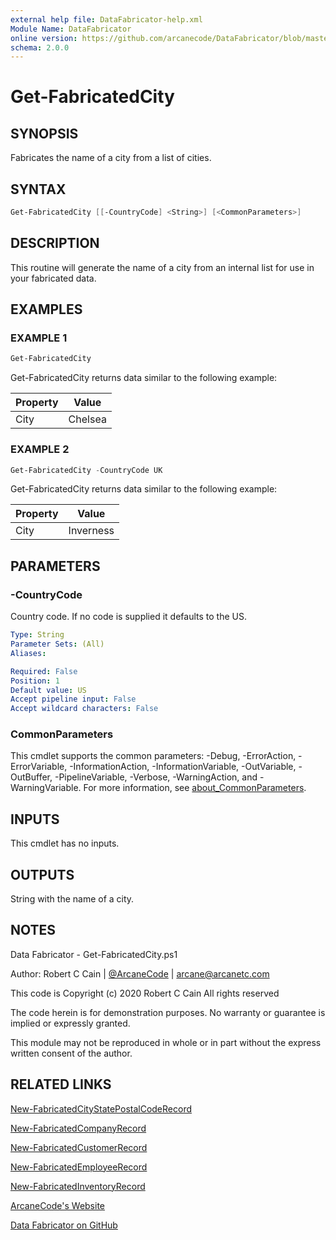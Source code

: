 ```yaml
---
external help file: DataFabricator-help.xml
Module Name: DataFabricator
online version: https://github.com/arcanecode/DataFabricator/blob/master/Documentation/New-FabricatedCityStatePostalCodeRecord.md
schema: 2.0.0
---
```


# Get-FabricatedCity

## SYNOPSIS

Fabricates the name of a city from a list of cities.

## SYNTAX

```powershell
Get-FabricatedCity [[-CountryCode] <String>] [<CommonParameters>]
```

## DESCRIPTION

This routine will generate the name of a city from an internal list for use in your fabricated data.

## EXAMPLES

### EXAMPLE 1

```powershell
Get-FabricatedCity
```

Get-FabricatedCity returns data similar to the following example:


Property | Value
| ----- | ------ |
City | Chelsea

### EXAMPLE 2

```powershell
Get-FabricatedCity -CountryCode UK
```

Get-FabricatedCity returns data similar to the following example:


Property | Value
| ----- | ------ |
City | Inverness

## PARAMETERS

### -CountryCode

Country code.
If no code is supplied it defaults to the US.

```yaml
Type: String
Parameter Sets: (All)
Aliases:

Required: False
Position: 1
Default value: US
Accept pipeline input: False
Accept wildcard characters: False
```

### CommonParameters

This cmdlet supports the common parameters: -Debug, -ErrorAction, -ErrorVariable, -InformationAction, -InformationVariable, -OutVariable, -OutBuffer, -PipelineVariable, -Verbose, -WarningAction, and -WarningVariable. For more information, see [about_CommonParameters](http://go.microsoft.com/fwlink/?LinkID=113216).

## INPUTS

This cmdlet has no inputs.

## OUTPUTS

String with the name of a city.

## NOTES

Data Fabricator - Get-FabricatedCity.ps1

Author: Robert C Cain | [@ArcaneCode](https://twitter.com/arcanecode) | arcane@arcanetc.com

This code is Copyright (c) 2020 Robert C Cain All rights reserved

The code herein is for demonstration purposes.
No warranty or guarantee is implied or expressly granted.

This module may not be reproduced in whole or in part without
the express written consent of the author.

## RELATED LINKS

[New-FabricatedCityStatePostalCodeRecord](https://github.com/arcanecode/DataFabricator/blob/master/Documentation/New-FabricatedCityStatePostalCodeRecord.md)

[New-FabricatedCompanyRecord](https://github.com/arcanecode/DataFabricator/blob/master/Documentation/New-FabricatedCompanyRecord.md)

[New-FabricatedCustomerRecord](https://github.com/arcanecode/DataFabricator/blob/master/Documentation/New-FabricatedCustomerRecord.md)

[New-FabricatedEmployeeRecord](https://github.com/arcanecode/DataFabricator/blob/master/Documentation/New-FabricatedEmployeeRecord.md)

[New-FabricatedInventoryRecord](https://github.com/arcanecode/DataFabricator/blob/master/Documentation/New-FabricatedInventoryRecord.md)

[ArcaneCode's Website](http://arcanecode.me)

[Data Fabricator on GitHub](http://datafabricator.com)
